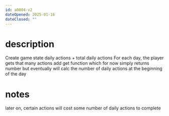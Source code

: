 ```yaml
---
id: a0004-v2
dateOpened: 2025-01-16
dateClosed: ""
---
```

# description
Create game state daily actions + total daily actions
For each day, the player gets that many actions
add get function which for now simply returns number but eventually will calc the number of daily actions at the beginning of the day
# notes
later on, certain actions will cost some number of daily actions to complete